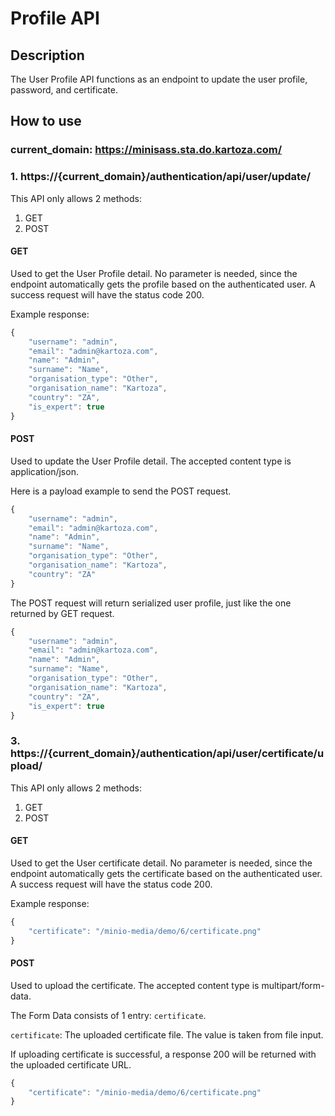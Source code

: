 # Profile API

## Description

The User Profile API functions as an endpoint to update the user profile, password, and certificate.

## How to use

### current_domain: https://minisass.sta.do.kartoza.com/

### 1. https://{current_domain}/authentication/api/user/update/

This API only allows 2 methods:
1. GET
2. POST

#### GET
Used to get the User Profile detail. No parameter is needed, since the endpoint automatically gets the 
profile based on the authenticated user. A success request will have the status code 200.

Example response:
```typescript
{
    "username": "admin",
    "email": "admin@kartoza.com",
    "name": "Admin",
    "surname": "Name",
    "organisation_type": "Other",
    "organisation_name": "Kartoza",
    "country": "ZA",
    "is_expert": true
}
```

#### POST
Used to update the User Profile detail. The accepted content type is application/json.

Here is a payload example to send the POST request.
```typescript
{
    "username": "admin",
    "email": "admin@kartoza.com",
    "name": "Admin",
    "surname": "Name",
    "organisation_type": "Other",
    "organisation_name": "Kartoza",
    "country": "ZA"
}
```
The POST request will return serialized user profile, just like the one returned by GET request.
```typescript
{
    "username": "admin",
    "email": "admin@kartoza.com",
    "name": "Admin",
    "surname": "Name",
    "organisation_type": "Other",
    "organisation_name": "Kartoza",
    "country": "ZA",
    "is_expert": true
}
```

### 3. https://{current_domain}/authentication/api/user/certificate/upload/

This API only allows 2 methods:
1. GET
2. POST

#### GET
Used to get the User certificate detail. No parameter is needed, since the endpoint automatically gets the 
certificate based on the authenticated user. A success request will have the status code 200.

Example response:
```typescript
{
    "certificate": "/minio-media/demo/6/certificate.png"
}
```

#### POST
Used to upload the certificate. The accepted content type is multipart/form-data.

The Form Data consists of 1 entry: `certificate`.

`certificate`: The uploaded certificate file. The value is taken from file input.

If uploading certificate is successful, a response 200 will be returned with the 
uploaded certificate URL.
```typescript
{
    "certificate": "/minio-media/demo/6/certificate.png"
}
```
